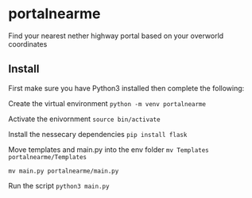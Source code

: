 # portalnearme
Find your nearest nether highway portal based on your overworld coordinates

## Install

First make sure you have Python3 installed then complete the following:

Create the virtual environment
``python -m venv portalnearme``

Activate the enivornment
``source bin/activate``

Install the nessecary dependencies
``pip install flask``

Move templates and main.py into the env folder
``mv Templates portalnearme/Templates``

``mv main.py portalnearme/main.py``

Run the script
``python3 main.py``
